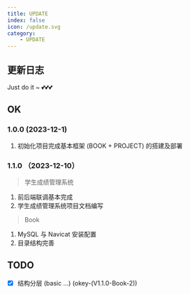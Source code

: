 ```yaml
---
title: UPDATE
index: false
icon: /update.svg
category:
    - UPDATE
---
```


## 更新日志

Just do it ~ 💕💕💕

## OK

### 1.0.0 (2023-12-1)
1. 初始化项目完成基本框架 (BOOK + PROJECT) 的搭建及部署

### 1.1.0 （2023-12-10）

> 学生成绩管理系统

1. 前后端联调基本完成
2. 学生成绩管理系统项目文档编写

> Book

1. MySQL 与 Navicat 安装配置
2. 目录结构完善 

## TODO

- [x] 结构分层 (basic ...) (okey-(V1.1.0-Book-2))



